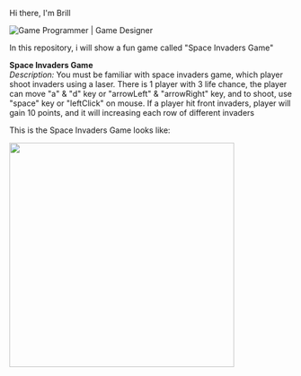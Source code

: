 Hi there, I'm Brill

![Game Programmer | Game Designer ](https://github.com/brillbray/GamesPortofolios/assets/127038837/ffcc0419-d973-4468-907c-1a4568abe999)

In this repository, i  will show a fun game called "Space Invaders Game" 

**Space Invaders Game**
<br>
_Description:_
You must be familiar with space invaders game, which player shoot invaders using a laser. There is 1 player with 3 life chance, the player can move "a" & "d" key or "arrowLeft" & "arrowRight" key, and to shoot, use "space" key or "leftClick" on mouse. If a player hit front invaders, player will gain 10 points, and it will increasing each row of different invaders

This is the Space Invaders Game looks like:

<img style="width: 400px" src="https://github.com/brillbray/SpaceInvadersGame/assets/127038837/b65c4378-f64f-4eb1-9462-2d5d80a6fe47">



